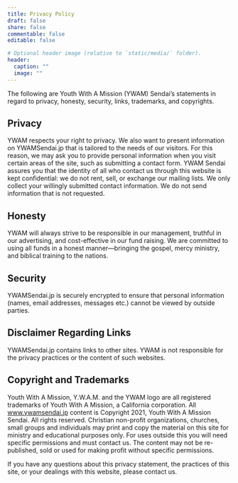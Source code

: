 ```yaml
---
title: Privacy Policy
draft: false
share: false
commentable: false
editable: false

# Optional header image (relative to `static/media/` folder).
header:
  caption: ""
  image: ""
---
```


The following are Youth With A Mission (YWAM) Sendai’s statements in regard to privacy, honesty, security, links, trademarks, and copyrights.

## Privacy

YWAM respects your right to privacy. We also want to present information on YWAMSendai.jp that is tailored to the needs of our visitors. For this reason, we may ask you to provide personal information when you visit certain areas of the site, such as submitting a contact form. YWAM Sendai assures you that the identity of all who contact us through this website is kept confidential: we do not rent, sell, or exchange our mailing lists. We only collect your willingly submitted contact information. We do not send information that is not requested.

## Honesty

YWAM will always strive to be responsible in our management, truthful in our advertising, and cost-effective in our fund raising. We are committed to using all funds in a honest manner—bringing the gospel, mercy ministry, and biblical training to the nations.

## Security

YWAMSendai.jp is securely encrypted to ensure that personal information (names, email addresses, messages etc.) cannot be viewed by outside parties.

## Disclaimer Regarding Links

YWAMSendai.jp contains links to other sites. YWAM is not responsible for the privacy practices or the content of such websites.

## Copyright and Trademarks

Youth With A Mission, Y.W.A.M. and the YWAM logo are all registered trademarks of Youth With A Mission, a California corporation. All www.ywamsendai.jp content is Copyright 2021, Youth With A Mission Sendai. All rights reserved. Christian non-profit organizations, churches, small groups and individuals may print and copy the material on this site for ministry and educational purposes only. For uses outside this you will need specific permissions and must contact us. The content may not be re-published, sold or used for making profit without specific permissions.

If you have any questions about this privacy statement, the practices of this site, or your dealings with this website, please contact us.
